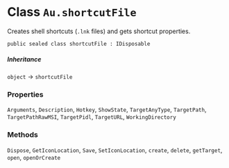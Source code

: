 # Class `Au.shortcutFile`

Creates shell shortcuts (`.lnk` files) and gets shortcut properties.

```
public sealed class shortcutFile : IDisposable
```

##### Inheritance

`object` → `shortcutFile`

### Properties

`Arguments`, `Description`, `Hotkey`, `ShowState`, `TargetAnyType`, `TargetPath`, `TargetPathRawMSI`, `TargetPidl`, `TargetURL`, `WorkingDirectory`

### Methods

`Dispose`, `GetIconLocation`, `Save`, `SetIconLocation`, `create`, `delete`, `getTarget`, `open`, `openOrCreate`